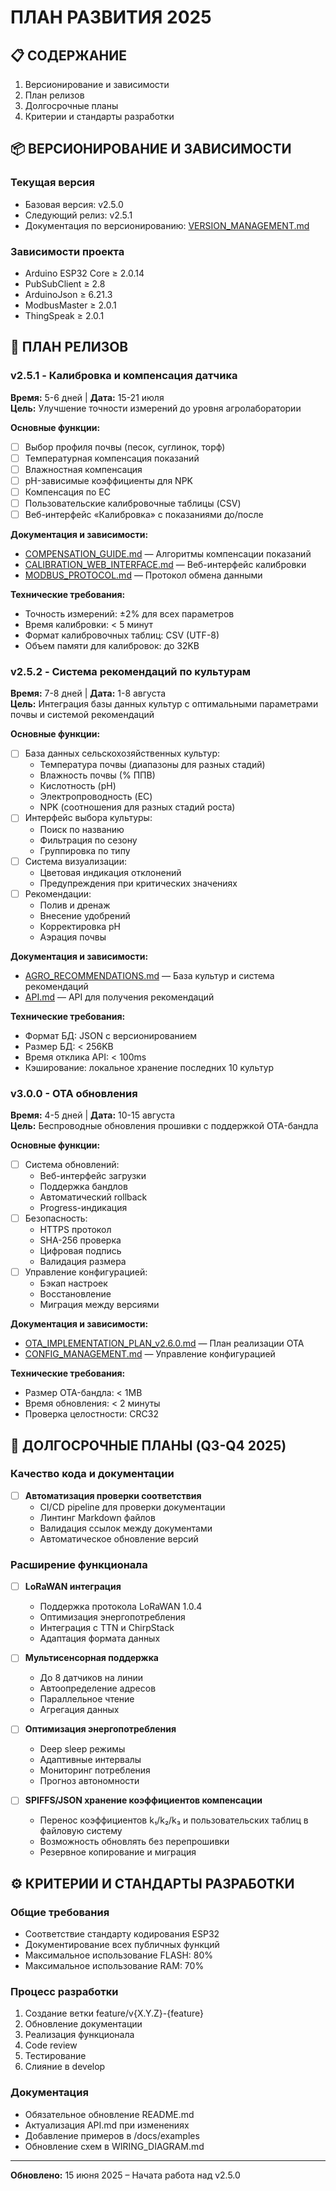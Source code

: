 # ПЛАН РАЗВИТИЯ 2025

## 📋 СОДЕРЖАНИЕ
1. Версионирование и зависимости
2. План релизов
3. Долгосрочные планы
4. Критерии и стандарты разработки

## 📦 ВЕРСИОНИРОВАНИЕ И ЗАВИСИМОСТИ

### Текущая версия
- Базовая версия: v2.5.0
- Следующий релиз: v2.5.1
- Документация по версионированию: [VERSION_MANAGEMENT.md](VERSION_MANAGEMENT.md)

### Зависимости проекта
- Arduino ESP32 Core ≥ 2.0.14
- PubSubClient ≥ 2.8
- ArduinoJson ≥ 6.21.3
- ModbusMaster ≥ 2.0.1
- ThingSpeak ≥ 2.0.1

## 🚀 ПЛАН РЕЛИЗОВ

### v2.5.1 - Калибровка и компенсация датчика
**Время:** 5-6 дней | **Дата:** 15-21 июля  
**Цель:** Улучшение точности измерений до уровня агролаборатории

**Основные функции:**
- [ ] Выбор профиля почвы (песок, суглинок, торф)
- [ ] Температурная компенсация показаний
- [ ] Влажностная компенсация
- [ ] pH-зависимые коэффициенты для NPK
- [ ] Компенсация по EC
- [ ] Пользовательские калибровочные таблицы (CSV)
- [ ] Веб-интерфейс «Калибровка» с показаниями до/после

**Документация и зависимости:**
- [COMPENSATION_GUIDE.md](../manuals/COMPENSATION_GUIDE.md) — Алгоритмы компенсации показаний
- [CALIBRATION_WEB_INTERFACE.md](CALIBRATION_WEB_INTERFACE.md) — Веб-интерфейс калибровки
- [MODBUS_PROTOCOL.md](MODBUS_PROTOCOL.md) — Протокол обмена данными

**Технические требования:**
- Точность измерений: ±2% для всех параметров
- Время калибровки: < 5 минут
- Формат калибровочных таблиц: CSV (UTF-8)
- Объем памяти для калибровок: до 32KB

### v2.5.2 - Система рекомендаций по культурам
**Время:** 7-8 дней | **Дата:** 1-8 августа  
**Цель:** Интеграция базы данных культур с оптимальными параметрами почвы и системой рекомендаций

**Основные функции:**
- [ ] База данных сельскохозяйственных культур:
  - Температура почвы (диапазоны для разных стадий)
  - Влажность почвы (% ППВ)
  - Кислотность (pH)
  - Электропроводность (EC)
  - NPK (соотношения для разных стадий роста)
- [ ] Интерфейс выбора культуры:
  - Поиск по названию
  - Фильтрация по сезону
  - Группировка по типу
- [ ] Система визуализации:
  - Цветовая индикация отклонений
  - Предупреждения при критических значениях
- [ ] Рекомендации:
  - Полив и дренаж
  - Внесение удобрений
  - Корректировка pH
  - Аэрация почвы

**Документация и зависимости:**
- [AGRO_RECOMMENDATIONS.md](../manuals/AGRO_RECOMMENDATIONS.md) — База культур и система рекомендаций
- [API.md](API.md) — API для получения рекомендаций

**Технические требования:**
- Формат БД: JSON с версионированием
- Размер БД: < 256KB
- Время отклика API: < 100ms
- Кэширование: локальное хранение последних 10 культур

### v3.0.0 - OTA обновления
**Время:** 4-5 дней | **Дата:** 10-15 августа  
**Цель:** Беспроводные обновления прошивки с поддержкой OTA-бандла

**Основные функции:**
- [ ] Система обновлений:
  - Веб-интерфейс загрузки
  - Поддержка бандлов
  - Автоматический rollback
  - Progress-индикация
- [ ] Безопасность:
  - HTTPS протокол
  - SHA-256 проверка
  - Цифровая подпись
  - Валидация размера
- [ ] Управление конфигурацией:
  - Бэкап настроек
  - Восстановление
  - Миграция между версиями

**Документация и зависимости:**
- [OTA_IMPLEMENTATION_PLAN_v2.6.0.md](OTA_IMPLEMENTATION_PLAN_v2.6.0.md) — План реализации OTA
- [CONFIG_MANAGEMENT.md](CONFIG_MANAGEMENT.md) — Управление конфигурацией

**Технические требования:**
- Размер OTA-бандла: < 1MB
- Время обновления: < 2 минуты
- Проверка целостности: CRC32

## 🎯 ДОЛГОСРОЧНЫЕ ПЛАНЫ (Q3-Q4 2025)

### Качество кода и документации
- [ ] **Автоматизация проверки соответствия**
  - CI/CD pipeline для проверки документации
  - Линтинг Markdown файлов
  - Валидация ссылок между документами
  - Автоматическое обновление версий

### Расширение функционала
- [ ] **LoRaWAN интеграция**
  - Поддержка протокола LoRaWAN 1.0.4
  - Оптимизация энергопотребления
  - Интеграция с TTN и ChirpStack
  - Адаптация формата данных

- [ ] **Мультисенсорная поддержка**
  - До 8 датчиков на линии
  - Автоопределение адресов
  - Параллельное чтение
  - Агрегация данных

- [ ] **Оптимизация энергопотребления**
  - Deep sleep режимы
  - Адаптивные интервалы
  - Мониторинг потребления
  - Прогноз автономности

- [ ] **SPIFFS/JSON хранение коэффициентов компенсации**
  - Перенос коэффициентов k₁/k₂/k₃ и пользовательских таблиц в файловую систему
  - Возможность обновлять без перепрошивки
  - Резервное копирование и миграция

## ⚙️ КРИТЕРИИ И СТАНДАРТЫ РАЗРАБОТКИ

### Общие требования
- Соответствие стандарту кодирования ESP32
- Документирование всех публичных функций
- Максимальное использование FLASH: 80%
- Максимальное использование RAM: 70%

### Процесс разработки
1. Создание ветки feature/v{X.Y.Z}-{feature}
2. Обновление документации
3. Реализация функционала
4. Code review
5. Тестирование
6. Слияние в develop

### Документация
- Обязательное обновление README.md
- Актуализация API.md при изменениях
- Добавление примеров в /docs/examples
- Обновление схем в WIRING_DIAGRAM.md

---

**Обновлено:** 15 июня 2025 – Начата работа над v2.5.0